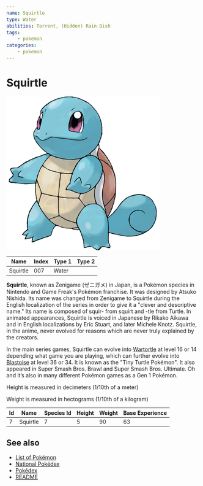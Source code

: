 ```yaml
---
name: Squirtle
type: Water
abilities: Torrent, (Hidden) Rain Dish
tags:
    - pokemon
categories:
    - pokemon
---
```


# Squirtle


![Squirtle](images/007.png)

| **Name** | **Index** | **Type 1** | **Type 2** |
|----|----|----|----|
| Squirtle | 007 | Water  |  |

**Squirtle**, known as Zenigame (&#x30bc;&#x30cb;&#x30ac;&#x30e1;) in Japan, is a Pok&#x00e9;mon species in Nintendo and Game Freak's Pok&#x00e9;mon franchise. It was designed by Atsuko Nishida. Its name was changed from Zenigame to Squirtle during the English localization of the series in order to give it a "clever and descriptive name." Its name is composed of squir- from squirt and -tle from Turtle. In animated appearances, Squirtle is voiced in Japanese by Rikako Aikawa and in English localizations by Eric Stuart, and later Michele Knotz. Squirtle, in the anime, never evolved for reasons which are never truly explained by the creators.

In the main series games, Squirtle can evolve into [Wartortle](Wartortle.md) at level 16 or 14 depending what game you are playing, which can further evolve into [Blastoise](Blastoise.md) at level 36 or 34. It is known as the "Tiny Turtle Pok&#x00e9;mon". It also appeared in Super Smash Bros. Brawl and Super Smash Bros. Ultimate. Oh and it&#x2019;s also in many different Pok&#x00e9;mon games as a Gen 1 Pok&#x00e9;mon.

Height is measured in decimeters (1/10th of a meter)

Weight is measured in hectograms (1/10th of a kilogram)

| **Id** | **Name** | **Species Id** | **Height** | **Weight** | **Base Experience** |
|--------|----------|----------------|------------|------------|---------------------|
| 7 | Squirtle | 7 | 5 | 90 | 63 |


## See also

- [List of Pokémon](../pokemon.md)
- [National Pokédex](../national_pokedex.md)
- [Pokédex](../pokedex.md)
- [README](../README.md)
